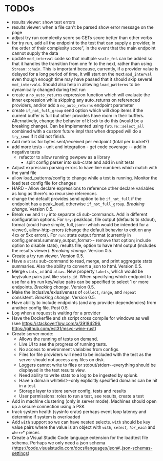 # TODOs
- results viewer: show test errors
- results viewer: when a file can't be parsed show error message on the page
- adjust try run complexity score so GETs score better than other verbs
- for try run, add all the endpoint to the test that can supply a provider, in the order of their complexity score", in the event that the main endpoint cannot supply the data
- update `mod_interval` code so that multiple `scale_fn`s can be added so that it handles the transition from one fn to the next, rather than using `Stream::chain`. This is important because, currently, if a provider value is delayed for a long period of time, it will start on the next `mod_interval` even though enough time may have passed that it should skip several `mod_interval`s. Should also help in allowing `load_patterns` to be dynamically changed during test run
- create a `no_auto_returns` expression function which will evaluate the inner expression while skipping any auto_returns on referenced providers, and/or add a `no_auto_returns` endpoint parameter
- create `if_not_full_group` send option which will drop items if the current buffer is full but other provides have room in their buffers. Alternatively, change the behavior of `block` to do this (would be a breaking change). Can be implemented using `future::select_all` combined with a custom future impl that when dropped will do a `try_send` if it did not finish. 
- Add metrics for bytes sent/received per endpoint (total per bucket?)
- add more tests - unit and integration - get code coverage -- add in negative tests
  - refactor to allow running pewpew as a library
    - split config parser into sub-crate and add in unit tests
- Adjust expression parsing errors to have line numbers which match with the yaml file
- allow load_patterns/config to change while a test is running. Monitor the load test config file for changes
- HARD - Allow declare expressions to reference other declare variables as long as there's no recursive references
- change the default provides.send option to be `if_not_full` if the endpoint has a peak_load, otherwise `if_not_full_group`. *Breaking change*. Version 0.5.
- Break `run` and `try` into separate cli sub-commands. Add in different configuration options. For `try`: peakload, file output (defaults to stdout), format (could have simple, full, json--which would be intended for a viewer), allow-http-errors (change the default behavior to exit on any 4xx or 5xx errors). For `run`: stats output format (currently in config.general.summary_output_format-- remove that option; include option to disable stats), results file, option to have html output (includes the results viewer). *Breaking change*. Version 0.5.
- Create a try run viewer. Version 0.5.
- Have a `stats` sub-command to read, merge, and print aggregate stats summaries. Also the ability to convert a json to html. Version 0.5.
- Merge `stats_id` and `alias`. New property `labels`, which would be key/value pairs just like `stats_id`. When specifying which endpoint to use for a try run key/value pairs can be specified to select 1 or more endpoints. *Breaking change*. Version 0.5.
- Make the inclusive/exlusiveness of `collect`, `range`, and `repeat` consistent. *Breaking change*. Version 0.5.
- Have ability to include endpoints (and any provider dependencies) from another config file. Post 0.5.
- Log when a request is waiting for a provider
- Have the Dockerfile and sh script cross compile for windows as well (see https://stackoverflow.com/a/39184296, https://github.com/est31/msvc-wine-rust)
- Create server mode:
  - Allows the running of tests on demand.
  - Live UI to see the progress of running tests.
  - No access to environment variables from configs.
  - Files for file providers will need to be included with the test as the server should not access any files on disk.
  - Loggers cannot write to files or stdout/stderr--everything should be displayed in the test results view.
  - Need ability to write stats to a log to be ingested by splunk.
  - Have a domain whitelist--only explicitly specified domains can be hit in a test.
  - Storage layer to store server config, tests and results
  - User permissions: roles to run a test, see results, create a test
- Add in machine clustering (only in server mode). Machines should open up a secure connection using a PSK
- track system health (sysinfo crate) perhaps event loop latency and determine if system is overloaded
- Add `with` support so we can have nested selects. `with` should be key value pairs where the value is an object with `with`*, `select`, `for_each`* and `where`* pieces
- Create a Visual Studio Code language extension for the loadtest file schema. Perhaps we only need a json schema (https://code.visualstudio.com/docs/languages/json#_json-schemas-settings)